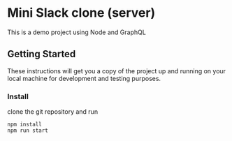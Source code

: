 # Mini Slack clone (server)

This is a demo project using Node and GraphQL

## Getting Started

These instructions will get you a copy of the project up and running on your local machine for development and testing purposes.

### Install

clone the git repository and run

```
npm install
npm run start
```
